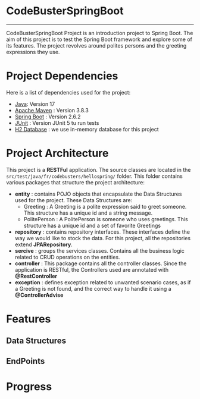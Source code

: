 ﻿# CodeBusterSpringBoot
***

CodeBusterSpringBoot Project is an introduction project to Spring Boot. The aim of this project is to test the Spring Boot framework and explore some of its features.
The project revolves around polites persons and the greeting expressions they use.

# Project Dependencies
Here is a list of dependencies used for the project:
* [Java](https://www.java.com/fr/): Version 17
* [Apache Maven](https://maven.apache.org/) : Version 3.8.3
* [Spring Boot](https://spring.io/projects/spring-boot) : Version 2.6.2
* [JUnit](https://junit.org/junit5) : Version JUnit 5 tu run tests
* [H2 Database](http://h2database.com/html/main.html) : we use in-memory database for this project

# Project Architecture

This project is a **RESTFul** application. The source classes are located in the `src/test/java/fr/codebusters/hellospring/` folder. 
This folder contains various packages that structure the project architecture:
* **entity** : contains POJO objects that encapsulate the Data Structures used for the project. These Data Structures are:
    * Greeting : A Greeting is a polite expression said to greet someone. This structure has a unique id and a string message.
    * PolitePerson : A PolitePerson is someone who uses greetings. This structure has a unique id and a set of favorite Greetings
* **repository** : contains repository interfaces. These interfaces define the way we would like to stock the data. For this project, all the repositories extend **JPARepository**.
* **sercive** : groups the services classes. Contains all the business logic related to CRUD operations on the entities.
* **controller** : This package contains all the controller classes. Since the application is RESTful, the Controllers used are annotated with **@RestController**
* **exception** : defines exception related to unwanted scenario cases, as if a Greeting is not found, and the correct way to handle it using a **@ControllerAdvise**


# Features

## Data Structures 

## EndPoints

# Progress
